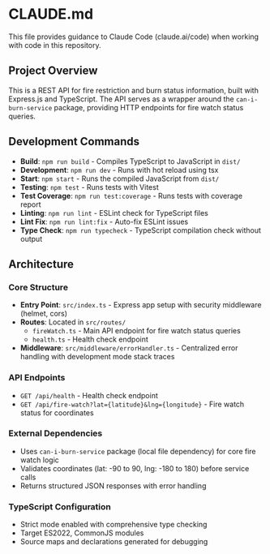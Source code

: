 # CLAUDE.md

This file provides guidance to Claude Code (claude.ai/code) when working with code in this repository.

## Project Overview

This is a REST API for fire restriction and burn status information, built with Express.js and TypeScript. The API serves as a wrapper around the `can-i-burn-service` package, providing HTTP endpoints for fire watch status queries.

## Development Commands

- **Build**: `npm run build` - Compiles TypeScript to JavaScript in `dist/`
- **Development**: `npm run dev` - Runs with hot reload using tsx
- **Start**: `npm start` - Runs the compiled JavaScript from `dist/`
- **Testing**: `npm test` - Runs tests with Vitest
- **Test Coverage**: `npm run test:coverage` - Runs tests with coverage report
- **Linting**: `npm run lint` - ESLint check for TypeScript files
- **Lint Fix**: `npm run lint:fix` - Auto-fix ESLint issues
- **Type Check**: `npm run typecheck` - TypeScript compilation check without output

## Architecture

### Core Structure
- **Entry Point**: `src/index.ts` - Express app setup with security middleware (helmet, cors)
- **Routes**: Located in `src/routes/`
  - `fireWatch.ts` - Main API endpoint for fire watch status queries
  - `health.ts` - Health check endpoint
- **Middleware**: `src/middleware/errorHandler.ts` - Centralized error handling with development mode stack traces

### API Endpoints
- `GET /api/health` - Health check endpoint
- `GET /api/fire-watch?lat={latitude}&lng={longitude}` - Fire watch status for coordinates

### External Dependencies
- Uses `can-i-burn-service` package (local file dependency) for core fire watch logic
- Validates coordinates (lat: -90 to 90, lng: -180 to 180) before service calls
- Returns structured JSON responses with error handling

### TypeScript Configuration
- Strict mode enabled with comprehensive type checking
- Target ES2022, CommonJS modules
- Source maps and declarations generated for debugging